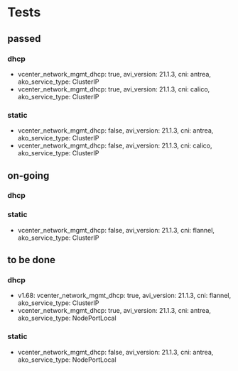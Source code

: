 # Tests

## passed
### dhcp


- vcenter_network_mgmt_dhcp: true, avi_version: 21.1.3, cni: antrea, ako_service_type: ClusterIP
- vcenter_network_mgmt_dhcp: true, avi_version: 21.1.3, cni: calico, ako_service_type: ClusterIP

### static

- vcenter_network_mgmt_dhcp: false, avi_version: 21.1.3, cni: antrea, ako_service_type: ClusterIP
- vcenter_network_mgmt_dhcp: false, avi_version: 21.1.3, cni: calico, ako_service_type: ClusterIP


## on-going

### dhcp

### static

- vcenter_network_mgmt_dhcp: false, avi_version: 21.1.3, cni: flannel, ako_service_type: ClusterIP


## to be done

### dhcp

- v1.68: vcenter_network_mgmt_dhcp: true, avi_version: 21.1.3, cni: flannel, ako_service_type: ClusterIP
- vcenter_network_mgmt_dhcp: true, avi_version: 21.1.3, cni: antrea, ako_service_type: NodePortLocal

### static


- vcenter_network_mgmt_dhcp: false, avi_version: 21.1.3, cni: antrea, ako_service_type: NodePortLocal
